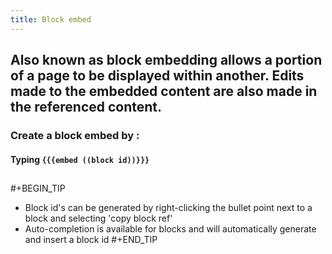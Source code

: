 ```yaml
---
title: Block embed
---
```


## Also known as block embedding allows a portion of a page to be displayed within another. Edits made to the embedded content are also made in the referenced content.
### Create a block embed by :
#### Typing `{{{embed ((block id))}}}`
##
#+BEGIN_TIP
- Block id's can be generated by right-clicking the bullet point next to a block and selecting 'copy block ref'
- Auto-completion is available for blocks and will automatically generate and insert a block id
#+END_TIP

